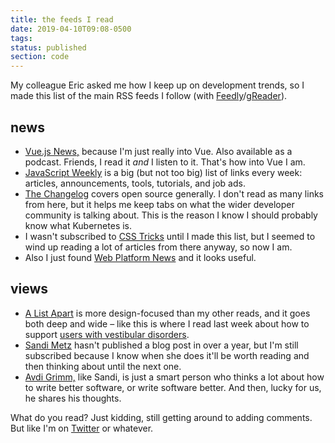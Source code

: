 ```yaml
---
title: the feeds I read
date: 2019-04-10T09:08-0500
tags:
status: published
section: code
---
```


My colleague Eric asked me how I keep up on development trends, so I
made this list of the main RSS feeds I follow (with [Feedly][]/[gReader][]).

## news

- [Vue.js News,](https://news.vuejs.org) because I'm just really into Vue.
  Also available as a podcast. Friends, I read it _and_ I listen to it.
  That's how into Vue I am.
- [JavaScript Weekly](https://javascriptweekly.com) is a big (but not
  too big) list of links every week: articles, announcements, tools,
  tutorials, and job ads.
- [The Changelog](https://changelog.com) covers open source generally.
  I don't read as many
  links from here, but it helps me keep tabs on what the wider developer
  community is talking about. This is the reason I know I should probably
  know what Kubernetes is.
- I wasn't subscribed to [CSS Tricks](https://css-tricks.com/) until
  I made this list, but I seemed to wind up reading a lot of articles from
  there anyway, so now I am.
- Also I just found [Web Platform News](https://webplatform.news/)
  and it looks useful.

## views

- [A List Apart](https://alistapart.com) is more design-focused than
  my other reads, and it goes both deep and wide – like this is where
  I read last week about how to support
  [users with vestibular disorders][vestibular].
- [Sandi Metz](https://www.sandimetz.com) hasn't published a blog post
  in over a year, but I'm still subscribed because I know when she does
  it'll be worth reading and then thinking about until the next one.
- [Avdi Grimm,](https://avdi.codes) like Sandi, is just a smart person who
  thinks
  a lot about how to write better software, or write software better.
  And then, lucky for us, he shares his thoughts.

What do you read? Just kidding, still getting around to adding comments.
But like I'm on [Twitter][] or whatever.

[feedly]: https://feedly.com
[greader]: https://noinnion.com/greader/
[vestibular]: https://alistapart.com/article/accessibility-for-vestibular
[twitter]: https://twitter.com/erikostrom
